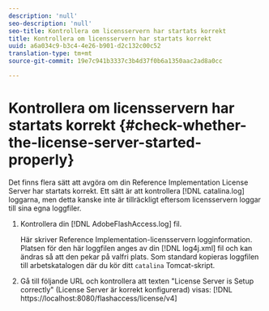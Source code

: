 ```yaml
---
description: 'null'
seo-description: 'null'
seo-title: Kontrollera om licensservern har startats korrekt
title: Kontrollera om licensservern har startats korrekt
uuid: a6a034c9-b3c4-4e26-b901-d2c132c00c52
translation-type: tm+mt
source-git-commit: 19e7c941b3337c3b4d37f0b6a1350aac2ad8a0cc

---
```



# Kontrollera om licensservern har startats korrekt {#check-whether-the-license-server-started-properly}

Det finns flera sätt att avgöra om din Reference Implementation License Server har startats korrekt. Ett sätt är att kontrollera [!DNL catalina.log] loggarna, men detta kanske inte är tillräckligt eftersom licensservern loggar till sina egna loggfiler.
1. Kontrollera din [!DNL AdobeFlashAccess.log] fil.

   Här skriver Reference Implementation-licensservern logginformation. Platsen för den här loggfilen anges av din [!DNL log4j.xml] fil och kan ändras så att den pekar på valfri plats. Som standard kopieras loggfilen till arbetskatalogen där du kör ditt `catalina` Tomcat-skript.
1. Gå till följande URL och kontrollera att texten &quot;License Server is Setup correctly&quot; (License Server är korrekt konfigurerad) visas:
   [!DNL ht<span></span>tps://localhost:8080/flashaccess/license/v4]
